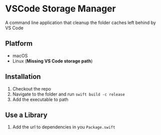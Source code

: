 # VSCode Storage Manager

A command line application that cleanup the folder caches left behind by VS Code

## Platform

* macOS
* Linux (**Missing VS Code storage path**)

## Installation

1. Checkout the repo
2. Navigate to the folder and run `swift build -c release`
3. Add the executable to path

## Use a Library

1. Add the url to dependencies in you `Package.swift`
